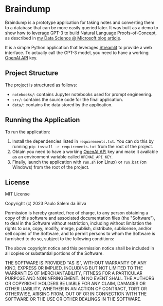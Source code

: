 # Braindump
Braindump is a prototype application for taking notes and converting them to a database that can be more easily queried later. It was built as a demo to show how to leverage GPT-3 to build Natural Language Proofs-of-Concept, as described in [my Data Science @ Microsoft blog article](xxxxxxxxxxxxxxxx).

It is a simple Python application that leverages [Streamlit](https://streamlit.io/) to provide a web interface. To actually call the GPT-3 model, you need to have a working [OpenAI API](https://openai.com/api/) key. 

## Project Structure

The project is structured as follows:
  - `notebooks/`: contains Jupyter notebooks used for prompt engineering.
  - `src/`: contains the source code for the final application.
  - `data/`: contains the data stored by the application.

## Running the Application

To run the application:

  1. Install the dependencies listed in `requirements.txt`. You can do this by running `pip install -r requirements.txt` from the root of the project. 
  2. Obtain you need to have a working [OpenAI API](https://openai.com/api/) key and make it available as an environment variable called `OPENAI_API_KEY`.
  3. Finally, launch the application with `run.sh` (on Linux) or `run.bat` (on Windows) from the root of the project.


## License

MIT License

Copyright (c) 2023 Paulo Salem da Silva

Permission is hereby granted, free of charge, to any person obtaining a copy
of this software and associated documentation files (the "Software"), to deal
in the Software without restriction, including without limitation the rights
to use, copy, modify, merge, publish, distribute, sublicense, and/or sell
copies of the Software, and to permit persons to whom the Software is
furnished to do so, subject to the following conditions:

The above copyright notice and this permission notice shall be included in all
copies or substantial portions of the Software.

THE SOFTWARE IS PROVIDED "AS IS", WITHOUT WARRANTY OF ANY KIND, EXPRESS OR
IMPLIED, INCLUDING BUT NOT LIMITED TO THE WARRANTIES OF MERCHANTABILITY,
FITNESS FOR A PARTICULAR PURPOSE AND NONINFRINGEMENT. IN NO EVENT SHALL THE
AUTHORS OR COPYRIGHT HOLDERS BE LIABLE FOR ANY CLAIM, DAMAGES OR OTHER
LIABILITY, WHETHER IN AN ACTION OF CONTRACT, TORT OR OTHERWISE, ARISING FROM,
OUT OF OR IN CONNECTION WITH THE SOFTWARE OR THE USE OR OTHER DEALINGS IN THE
SOFTWARE.